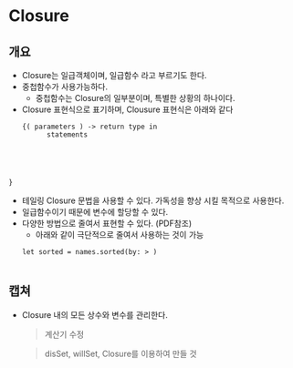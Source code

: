 ---
---

# Closure

## 개요
* Closure는 일급객체이며, 일급함수 라고 부르기도 한다.
* 중첩함수가 사용가능하다.
	* 중첩함수는 Closure의 일부분이며, 특별한 상황의 하나이다.
* Closure 표현식으로 표기하며, Clousure 표현식은 아래와 같다
	<pre><code>{( parameters ) -> return type in 		statements }</code>
	</pre>
	
* 테일링 Closure 문법을 사용할 수 있다. 가독성을 향상 시킬 목적으로 사용한다.
* 일급함수이기 때문에 변수에 할당할 수 있다.
* 다양한 방법으로 줄여서 표현할 수 있다. (PDF참조)
	* 아래와 같이 극단적으로 줄여서 사용하는 것이 가능
	<pre><code>let sorted = names.sorted(by: > )</code>
	</pre>

## 캡쳐
* Closure 내의 모든 상수와 변수를 관리한다.

	> 계산기 수정
	
	> disSet, willSet, Closure를 이용하여 만들 것
	
